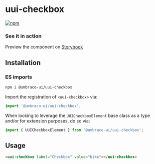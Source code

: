 # uui-checkbox

[![npm](https://img.shields.io/npm/v/@umbraco-ui/uui-checkbox?logoColor=%231B264F)](https://www.npmjs.com/package/@umbraco-ui/uui-checkbox)

### See it in action

Preview the component on [Storybook](https://uui.umbraco.com/?path=/story/uui-checkbox)

## Installation

### ES imports

```zsh
npm i @umbraco-ui/uui-checkbox
```

Import the registration of `<uui-checkbox>` via:

```javascript
import '@umbraco-ui/uui-checkbox';
```

When looking to leverage the `UUICheckboxElement` base class as a type and/or for extension purposes, do so via:

```javascript
import { UUICheckboxElement } from '@umbraco-ui/uui-checkbox';
```

## Usage

```html
<uui-checkbox label="Checkbox" value="bike"></uui-checkbox>
```
